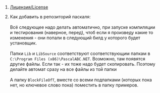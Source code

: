 1. [Лицензия/License](https://github.com/SunSerega/PascalABC.Net-BlockFileOfT/blob/master/LICENSE.md)

2. Как добавить в репозиторий паскаля:\
\
Всё следующее надо делать автоматично, при запуске компиляции и тестирования (наверное, перед), чтоб если я произведу какие то изменения - они попали в следующий билд у которого будет установщик.\
\
Папки `Lib` и `LibSource` соответствуют соответствующим папкам в `C:\Program Files (x86)\PascalABC.NET`. Возможно, там появятся другие файлы. Если так - их тоже надо будет скопировать. Поэтому делайте автомат сразу на все файлы из той папки\
\
А папку `BlockFileOfT`, вместе со всеми подпапками (которых пока нет, но ключевое слово пока) поместить в папку примеров.

